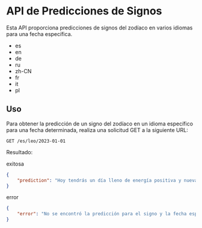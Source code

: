 # API de Predicciones de Signos
Esta API proporciona predicciones de signos del zodíaco en varios idiomas para una fecha específica.
- es
- en
- de
- ru
- zh-CN
- fr
- it
- pl

## Uso
Para obtener la predicción de un signo del zodíaco en un idioma específico para una fecha determinada, realiza una solicitud GET a la siguiente URL:

```get
GET /es/leo/2023-01-01   
```

Resultado:

exitosa
```json
{
    "prediction": "Hoy tendrás un día lleno de energía positiva y nuevas oportunidades. Es un buen momento para..."
}
```
error
```json
{
    "error": "No se encontró la predicción para el signo y la fecha especificados"
}
```
